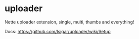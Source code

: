 # uploader
Nette uploader extension, single, multi, thumbs and everything!

Docs: https://github.com/Isigar/uploader/wiki/Setup
